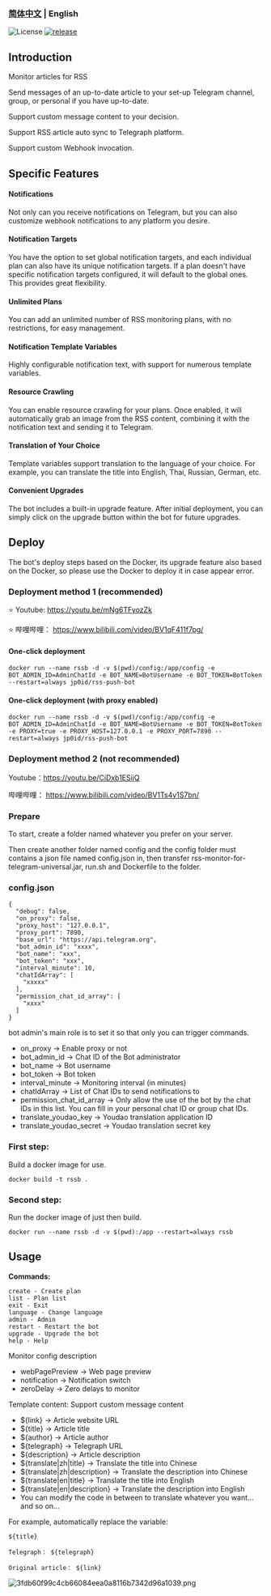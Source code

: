 ### [简体中文](./README.md) | English

![License](https://img.shields.io/badge/license-MIT-green)
[![release](https://img.shields.io/github/v/release/kylelin1998/RssMonitorTelegramBot)](https://github.com/kylelin1998/RssMonitorTelegramBot/releases/latest)

## Introduction
Monitor articles for RSS

Send messages of an up-to-date article to your set-up Telegram channel,  group, or personal if you have up-to-date.

Support custom message content to your decision.

Support RSS article auto sync to Telegraph platform.

Support custom Webhook invocation.

## Specific Features
#### Notifications
Not only can you receive notifications on Telegram, but you can also customize webhook notifications to any platform you desire.
#### Notification Targets
You have the option to set global notification targets, and each individual plan can also have its unique notification targets. If a plan doesn't have specific notification targets configured, it will default to the global ones. This provides great flexibility.
#### Unlimited Plans
You can add an unlimited number of RSS monitoring plans, with no restrictions, for easy management.
#### Notification Template Variables
Highly configurable notification text, with support for numerous template variables.
#### Resource Crawling
You can enable resource crawling for your plans. Once enabled, it will automatically grab an image from the RSS content, combining it with the notification text and sending it to Telegram.
#### Translation of Your Choice
Template variables support translation to the language of your choice. For example, you can translate the title into English, Thai, Russian, German, etc.
#### Convenient Upgrades
The bot includes a built-in upgrade feature. After initial deployment, you can simply click on the upgrade button within the bot for future upgrades.

## Deploy
The bot's deploy steps based on the Docker, its upgrade feature also based on the Docker, so please use the Docker to deploy it in case appear error.

### Deployment method 1 (recommended)
⭐ Youtube: https://youtu.be/mNg6TFyozZk

⭐ 哔哩哔哩： https://www.bilibili.com/video/BV1qF411f7pg/

#### One-click deployment
```
docker run --name rssb -d -v $(pwd)/config:/app/config -e BOT_ADMIN_ID=AdminChatId -e BOT_NAME=BotUsername -e BOT_TOKEN=BotToken --restart=always jp0id/rss-push-bot
```
#### One-click deployment (with proxy enabled)
```
docker run --name rssb -d -v $(pwd)/config:/app/config -e BOT_ADMIN_ID=AdminChatId -e BOT_NAME=BotUsername -e BOT_TOKEN=BotToken -e PROXY=true -e PROXY_HOST=127.0.0.1 -e PROXY_PORT=7890 --restart=always jp0id/rss-push-bot
```

### Deployment method 2 (not recommended)
Youtube：https://youtu.be/CiDxb1ESijQ

哔哩哔哩： https://www.bilibili.com/video/BV1Ts4y1S7bn/

### Prepare

To start, create a folder named whatever you prefer on your server.

Then create another folder named config and the config folder must contains a json file named config.json in, then transfer rss-monitor-for-telegram-universal.jar, run.sh and Dockerfile to the folder.

### config.json
```
{
  "debug": false,
  "on_proxy": false,
  "proxy_host": "127.0.0.1",
  "proxy_port": 7890,
  "base_url": "https://api.telegram.org",
  "bot_admin_id": "xxxx",
  "bot_name": "xxx",
  "bot_token": "xxx",
  "interval_minute": 10,
  "chatIdArray": [
    "xxxxx"
  ],
  "permission_chat_id_array": [
    "xxxx"
  ]
}
```
bot admin's main role is to set it so that only you can trigger commands.
* on_proxy -> Enable proxy or not
* bot_admin_id -> Chat ID of the Bot administrator
* bot_name -> Bot username
* bot_token -> Bot token
* interval_minute -> Monitoring interval (in minutes)
* chatIdArray -> List of Chat IDs to send notifications to
* permission_chat_id_array -> Only allow the use of the bot by the chat IDs in this list. You can fill in your personal chat ID or group chat IDs.
* translate_youdao_key -> Youdao translation application ID
* translate_youdao_secret -> Youdao translation secret key

### First step:
Build a docker image for use.
```
docker build -t rssb .
```

### Second step:
Run the docker image of just then build.
```
docker run --name rssb -d -v $(pwd):/app --restart=always rssb
```

## Usage
**Commands:**
```
create - Create plan
list - Plan list
exit - Exit
language - Change language
admin - Admin
restart - Restart the bot
upgrade - Upgrade the bot
help - Help
```

Monitor config description
* webPagePreview -> Web page preview
* notification -> Notification switch
* zeroDelay -> Zero delays to monitor

Template content:
Support custom message content
* ${link} -> Article website URL
* ${title} -> Article title
* ${author} -> Article author
* ${telegraph} -> Telegraph URL
* ${description} -> Article description
* ${translate|zh|title} -> Translate the title into Chinese
* ${translate|zh|description} -> Translate the description into Chinese
* ${translate|en|title} -> Translate the title into English
* ${translate|en|description} -> Translate the description into English
* You can modify the code in between to translate whatever you want... and so on...

For example, automatically replace the variable:
```
${title}

Telegraph： ${telegraph}

Original article： ${link}
```

![3fdb60f99c4cb66084eea0a8116b7342d96a1039.png](https://openimg.kylelin1998.com/img/3fdb60f99c4cb66084eea0a8116b7342d96a1039.png)